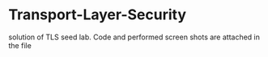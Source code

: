 # Transport-Layer-Security
solution of TLS seed lab. Code and performed screen shots are attached in the file

